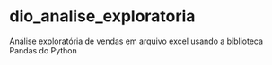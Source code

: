 # dio_analise_exploratoria
Análise exploratória de vendas em arquivo excel usando a biblioteca Pandas do Python
